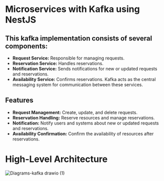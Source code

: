 # Microservices with Kafka using NestJS
## This kafka implementation consists of several components:

- **Request Service:** Responsible for managing requests.
- **Reservation Service:** Handles reservations.
- **Notification Service:** Sends notifications for new or updated requests and reservations.
- **Availability Service:** Confirms reservations.
Kafka acts as the central messaging system for communication between these services.

## Features

- **Request Management:** Create, update, and delete requests.
- **Reservation Handling:** Reserve resources and manage reservations.
- **Notification:** Notify users and systems about new or updated requests and reservations.
- **Availability Confirmation:** Confirm the availability of resources after reservations.

# High-Level Architecture
![Diagrams-kafka drawio (1)](https://github.com/Ahmad-Elmahallawy/SOEN390-MiniCap-Team6/assets/97756628/8eed81a3-987a-4071-bcbc-7d7d796d72fc)
